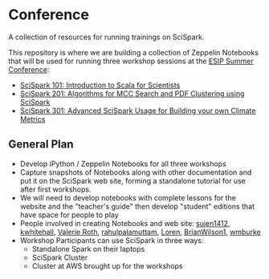 # Conference
A collection of resources for running trainings on SciSpark.

This repository is where we are building a collection of Zeppelin Notebooks that will be used for running three workshop sessions at the [ESIP Summer Conference](http://commons.esipfed.org/2016SummerMeeting): 
* [SciSpark 101: Introduction to Scala for Scientists](http://commons.esipfed.org/node/9028)
* [SciSpark 201: Algorithms for MCC Search and PDF Clustering using SciSpark](http://live.commons.esipfed.bluedotapps.org/node/9029)
* [SciSpark 301: Advanced SciSpark Usage for Building your own Climate Metrics](http://commons.esipfed.org/node/9030)

## General Plan
- Develop iPython / Zeppelin Notebooks for all three workshops
- Capture snapshots of Notebooks along with other documentation and put it on the SciSpark web site, forming a standalone tutorial for use after first workshops.
- We will need to develop notebooks with complete lessons for the website and the "teacher's guide" then develop "student" editions that have space for people to play
- People involved in creating Notebooks and web site:
[sujen1412](https://github.com/), [kwhitehall](https://github.com/kwhitehall), [Valerie Roth](https://github.com/valeriearoth), [rahulpalamuttam](https://github.com/rahulpalamuttam), [Loren](https://github.com/lawongsta), [BrianWilson1](https://github.com/BrianWilson1), [wmburke](https://github.com/wmburke)
- Workshop Participants can use SciSpark in three ways:
   - Standalone Spark on their laptops
   - SciSpark Cluster
   - Cluster at AWS brought up for the workshops

